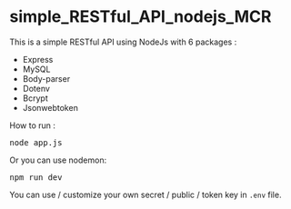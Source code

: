 # simple_RESTful_API_nodejs_MCR
This is a simple RESTful API using NodeJs with 6 packages :
<ul>
  <li>Express</li>
  <li>MySQL</li>
  <li>Body-parser</li>
  <li>Dotenv</li>
  <li>Bcrypt</li>
  <li>Jsonwebtoken</li>
</ul>

How to run :
<pre>node app.js</pre>
Or you can use nodemon:
<pre>npm run dev</pre>

You can use / customize your own secret / public / token key in <code>.env</code> file.
